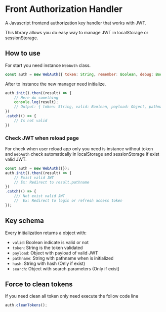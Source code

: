 # Front Authorization Handler
 A Javascript frontend authorization key handler that works with JWT.
 
 This library allows you do easy way to manage JWT in localStorage or sessionStorage.
 
 ## How to use
 For start you need instance `WebAuth` class.

```js
const auth = new WebAuth({ token: String, remember: Boolean, debug: Boolean });
```

After to instance the new manager need initialize.
```js
auth.init().then((result) => {
    // Here do something
    console.log(result);
    // Output: { token: String, valid: Boolean, payload: Object, pathname: String, hash: String, search: Object }
})
.catch(() => {
    // Is not valid
})
```

### Check JWT when reload page
For check when user reload app only you need is instance without token and `WebAuth` check automatically in localStorage and sessionStorage if exist valid JWT.

```js
const auth = new WebAuth({});
auth.init().then((result) => {
    // Exist valid JWT
    // Ex: Redirect to result.pathname
})
.catch(() => {
    /// Not exist valid JWT
    //  Ex: Redirect to login or refresh access token
});
```

## Key schema
Every initialization returns a object with:

* `valid`: Boolean indicate is valid or not
* `token`: String is the token validated
* `payload`: Object with payload of valid JWT
* `pathname`: String with pathname when is initialized
* `hash`: String with hash (Only if exist)
* `search`: Object with search parameters (Only if exist)

## Force to clean tokens
If you need clean all token only need execute the follow code line
```js
auth.cleanTokens();
```